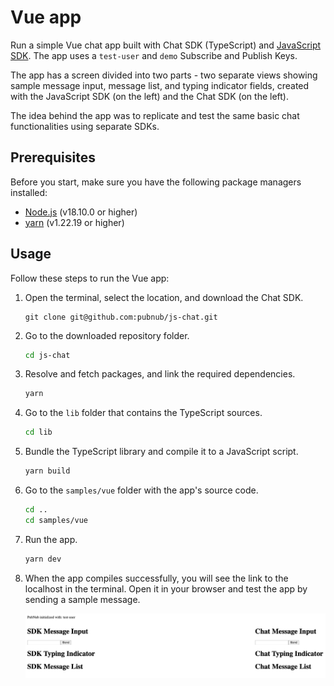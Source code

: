 # Vue app

Run a simple Vue chat app built with Chat SDK (TypeScript) and [JavaScript SDK](https://www.pubnub.com/docs/sdks/javascript). The app uses a `test-user` and `demo` Subscribe and Publish Keys.

The app has a screen divided into two parts - two separate views showing sample message input, message list, and typing indicator fields, created with the JavaScript SDK (on the left) and the Chat SDK (on the left).

The idea behind the app was to replicate and test the same basic chat functionalities using separate SDKs.

## Prerequisites

Before you start, make sure you have the following package managers installed:

* [Node.js](https://nodejs.org/en) (v18.10.0 or higher)
* [yarn](https://yarnpkg.com/cli/version) (v1.22.19 or higher)

## Usage

Follow these steps to run the Vue app:

1. Open the terminal, select the location, and download the Chat SDK.

    ```ssh showLineNumbers
    git clone git@github.com:pubnub/js-chat.git
    ```

1. Go to the downloaded repository folder.

    ```bash showLineNumbers
    cd js-chat
    ```

1. Resolve and fetch packages, and link the required dependencies.

    ```bash showLineNumbers
    yarn
    ```

1. Go to the `lib` folder that contains the TypeScript sources.

    ```bash showLineNumbers
    cd lib
    ```

1. Bundle the TypeScript library and compile it to a JavaScript script.

    ```bash showLineNumbers
    yarn build
    ```

1. Go to the `samples/vue` folder with the app's source code.

    ```bash showLineNumbers
    cd ..
    cd samples/vue
    ```

1. Run the app.

    ```bash showLineNumbers
    yarn dev
    ```

1. When the app compiles successfully, you will see the link to the localhost in the terminal. Open it in your browser and test the app by sending a sample message.

    ![Vue sample](/samples/vue/src/assets/vue-sample.png)
